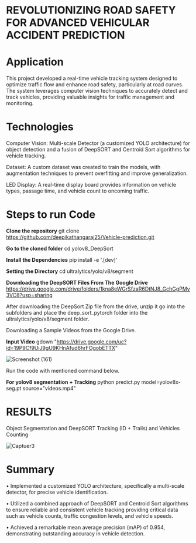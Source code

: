 # REVOLUTIONIZING ROAD SAFETY FOR ADVANCED VEHICULAR ACCIDENT PREDICTION

# Application
  This project developed a real-time vehicle tracking system designed to optimize traffic flow and enhance road safety, particularly at road curves. The system leverages computer vision techniques to accurately detect and track vehicles, providing valuable insights for traffic management and monitoring.
  
# Technologies
Computer Vision: Multi-scale Detector (a customized YOLO architecture) for object detection and a fusion of DeepSORT and Centroid Sort algorithms for vehicle tracking.

Dataset: A custom dataset was created to train the models, with augmentation techniques to prevent overfitting and improve generalization.

LED Display: A real-time display board provides information on vehicle types, passage time, and vehicle count to oncoming traffic.

# Steps to run Code
**Clone the repository**
git clone https://github.com/deepikathangaraj25/Vehicle-prediction.git

**Go to the cloned folder**
cd yolov8_DeepSort

**Install the Dependencies**
pip install -e '.[dev]'

**Setting the Directory**
cd ultralytics/yolo/v8/segment

**Downloading the DeepSORT Files From The Google Drive**
https://drive.google.com/drive/folders/1kna8eWGrSfzaR6DtNJ8_GchGgPMv3VC8?usp=sharing

After downloading the DeepSort Zip file from the drive, unzip it go into the subfolders and place the deep_sort_pytorch folder into the ultralytics/yolo/v8/segment folder.

Downloading a Sample Videos from the Google Drive.

**Input Video**
gdown "https://drive.google.com/uc?id=19P9Cf9UiJ9gU9KHnAfud6hrFOgobETTX"

![Screenshot (161)](https://github.com/user-attachments/assets/c421be58-1444-49d2-999a-6a7eeaa2436f)

Run the code with mentioned command below.

**For yolov8 segmentation + Tracking**
python predict.py model=yolov8x-seg.pt source="videos.mp4"

# RESULTS
Object Segmentation and DeepSORT Tracking (ID + Trails) and Vehicles Counting

![Captuer3](https://github.com/user-attachments/assets/585e4bfc-f87a-45c9-9cdc-5981af2f8857)

# Summary
•	Implemented a customized YOLO architecture, specifically a multi-scale detector, for precise vehicle identification.

•	Utilized a combined approach of DeepSORT and Centroid Sort algorithms to ensure reliable and consistent vehicle tracking providing critical data such as vehicle counts, traffic congestion levels, and vehicle speeds.

•	Achieved a remarkable mean average precision (mAP) of 0.954, demonstrating outstanding accuracy in vehicle detection.
